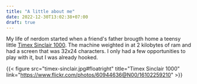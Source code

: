 ```yaml
---
title: "A little about me"
date: 2022-12-30T13:02:38+07:00
draft: true
---
```


My life of nerdom started when a friend's father brougth home a teensy little
[Timex Sinclair 1000](https://en.wikipedia.org/wiki/Timex_Sinclair_1000). The
machine weighted in at 2 kilobytes of ram and had a screen that was 32x24 
characters. I only had a few opportunities to play with it, but I was already
hooked.


{{< figure src="timex-sinclair.jpg#floatright" title="Timex Sinclair 1000" link="https://www.flickr.com/photos/60944636@N00/16102259210" >}}



